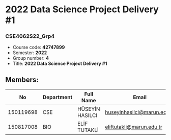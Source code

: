 # 2022 Data Science Project Delivery #1
### CSE4062S22_Grp4
* Course code: **42747899** </br>
* Semester: **2022** </br>
* Group number: **4**  </br>
* Title: **2022 Data Science Project Delivery #1**  </br>
## Members:
| No | Department | Full Name| Email |
| --- | --- |--- |--- |
| 150119698 | CSE | HÜSEYİN HASILCI | huseyinhasilci@marun.edu.tr |
| 150817008 | BIO  | ELİF TUTAKLİ | eliftutakli@marun.edu.tr |

